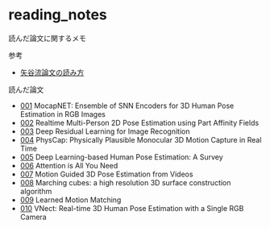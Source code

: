 # reading_notes
読んだ論文に関するメモ

参考
- [矢谷流論文の読み方](https://iis-lab.org/misc/paperreading/)

読んだ論文
- [001](notes/001.md) MocapNET: Ensemble of SNN Encoders for 3D Human Pose Estimation in RGB Images
- [002](notes/002.md) Realtime Multi-Person 2D Pose Estimation using Part Affinity Fields
- [003](notes/003.md) Deep Residual Learning for Image Recognition
- [004](notes/004.md) PhysCap: Physically Plausible Monocular 3D Motion Capture in Real Time
- [005](notes/005.md) Deep Learning-based Human Pose Estimation: A Survey
- [006](notes/006.md) Attention is All You Need
- [007](notes/007.md) Motion Guided 3D Pose Estimation from Videos
- [008](notes/008.md) Marching cubes: a high resolution 3D surface construction algorithm
- [009](notes/009.md) Learned Motion Matching
- [010](notes/010.md) VNect: Real-time 3D Human Pose Estimation with a Single RGB Camera
